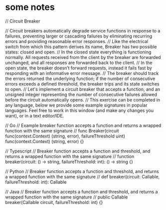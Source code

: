 # some notes #


// Circuit Breaker

// Circuit breakers automatically degrade service functions in response to a failures, preventing larger or cascading failures by eliminating recurring errors and providing reasonable error responses.
// Like the electrical switch from which this pattern derives its name, Breaker has two possible states: closed and open.
// In the closed state everything is functioning normally. All requests received from the client by the breaker are forwarded unchanged, and all responses are forwarded back to the client.
// In the open state, the breaker doesn’t forward requests, instead it fails fast by responding with an informative error message.
// The breaker should track the errors returned the underlying function; if the number of consecutive errors exceeds a defined threshold, the breaker trips and its state switches to open.
// Let's implement a circuit breaker that accepts a function, and an unsigned integer representing the number of consecutive failures allowed before the circuit automatically opens.
// This exercise can be completed in any language, below we provide some example signatures in popular languages. Feel free to work in this window (and make any changes you want), or in a text editor/IDE.

// Go
// Example breaker function accepts a function and returns a wrapped function with the same signature
//  func Breaker(circuit func(context.Context) (string, error), failureThreshold uint) func(context.Context) (string, error) {}

// Typescript
// Breaker function accepts a function and threshold, and returns a wrapped function with the same signature
// function breaker(circuit: () -> string, failureThreshold: int): () -> string {}

// Python
// Breaker function accepts a function and threshold, and returns a wrapped function with the same signature
// def breaker(circuit: Callable, failureThreshold: int): Callable

// Java
// Breaker function accepts a function and threshold, and returns a wrapped function with the same signature
// public Callable<String> breaker(Callable<String> circuit, failureThreshold: int) {}